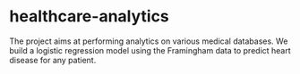 # healthcare-analytics
The project aims at performing analytics on various medical databases.
We build a logistic regression model using the Framingham data to predict heart disease for any patient.
